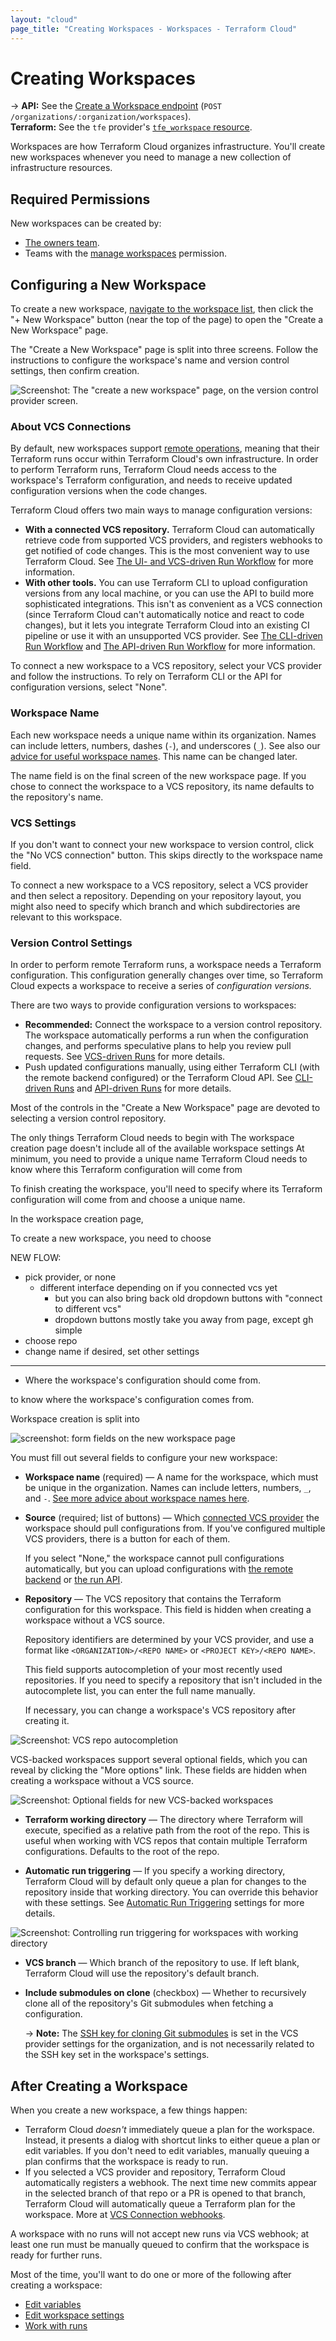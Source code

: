 ```yaml
---
layout: "cloud"
page_title: "Creating Workspaces - Workspaces - Terraform Cloud"
---
```


[remote operations]: ../run/index.html#remote-operations

# Creating Workspaces

-> **API:** See the [Create a Workspace endpoint](../api/workspaces.html#create-a-workspace) (`POST /organizations/:organization/workspaces`). <br/>
**Terraform:** See the `tfe` provider's [`tfe_workspace` resource](/docs/providers/tfe/r/workspace.html).

Workspaces are how Terraform Cloud organizes infrastructure. You'll create new workspaces whenever you need to manage a new collection of infrastructure resources.

## Required Permissions

New workspaces can be created by:

- [The owners team](../users-teams-organizations/teams.html#the-owners-team).
- Teams with the [manage workspaces](../users-teams-organizations/permissions.html#manage-workspaces) permission.

## Configuring a New Workspace

To create a new workspace, [navigate to the workspace list](./index.html#listing-and-filtering-workspaces), then click the "+ New Workspace" button (near the top of the page) to open the "Create a New Workspace" page.

The "Create a New Workspace" page is split into three screens. Follow the instructions to configure the workspace's name and version control settings, then confirm creation.

![Screenshot: The "create a new workspace" page, on the version control provider screen.](./images/creating-vcs-provider.png)

### About VCS Connections

By default, new workspaces support [remote operations][], meaning that their Terraform runs occur within Terraform Cloud's own infrastructure. In order to perform Terraform runs, Terraform Cloud needs access to the workspace's Terraform configuration, and needs to receive updated configuration versions when the code changes.

Terraform Cloud offers two main ways to manage configuration versions:

- **With a connected VCS repository.** Terraform Cloud can automatically retrieve code from supported VCS providers, and registers webhooks to get notified of code changes. This is the most convenient way to use Terraform Cloud. See [The UI- and VCS-driven Run Workflow](../run/ui.html) for more information.
- **With other tools.** You can use Terraform CLI to upload configuration versions from any local machine, or you can use the API to build more sophisticated integrations. This isn't as convenient as a VCS connection (since Terraform Cloud can't automatically notice and react to code changes), but it lets you integrate Terraform Cloud into an existing CI pipeline or use it with an unsupported VCS provider. See [The CLI-driven Run Workflow](../run/cli.html) and [The API-driven Run Workflow](../run/api.html) for more information.

To connect a new workspace to a VCS repository, select your VCS provider and follow the instructions. To rely on Terraform CLI or the API for configuration versions, select "None".

### Workspace Name

Each new workspace needs a unique name within its organization. Names can include letters, numbers, dashes (`-`), and underscores (`_`). See also our [advice for useful workspace names](./naming.html). This name can be changed later.

The name field is on the final screen of the new workspace page. If you chose to connect the workspace to a VCS repository, its name defaults to the repository's name.


### VCS Settings

If you don't want to connect your new workspace to version control, click the "No VCS connection" button. This skips directly to the workspace name field.

To connect a new workspace to a VCS repository, select a VCS provider and then select a repository. Depending on your repository layout, you might also need to specify which branch and which subdirectories are relevant to this workspace.






### Version Control Settings

In order to perform remote Terraform runs, a workspace needs a Terraform configuration. This configuration generally changes over time, so Terraform Cloud expects a workspace to receive a series of _configuration versions._

There are two ways to provide configuration versions to workspaces:

- **Recommended:** Connect the workspace to a version control repository. The workspace automatically performs a run when the configuration changes, and performs speculative plans to help you review pull requests. See [VCS-driven Runs](../run/ui.html) for more details.
- Push updated configurations manually, using either Terraform CLI (with the remote backend configured) or the Terraform Cloud API. See [CLI-driven Runs](../run/cli.html) and [API-driven Runs](../run/api.html) for more details.

Most of the controls in the "Create a New Workspace" page are devoted to selecting a version control repository.








The only things Terraform Cloud needs to begin with
 The workspace creation page doesn't include all of the available workspace settings  At minimum, you need to provide a unique name Terraform Cloud needs to know where this Terraform configuration will come from

To finish creating the workspace, you'll need to specify where its Terraform configuration will come from and choose a unique name.

In the workspace creation page,

To create a new workspace, you need to choose




NEW FLOW:

- pick provider, or none
    - different interface depending on if you connected vcs yet
        - but you can also bring back old dropdown buttons with "connect to different vcs"
        - dropdown buttons mostly take you away from page, except gh simple
- choose repo
- change name if desired, set other settings

------



- Where the workspace's configuration should come from.

 to know where the workspace's configuration comes from.

Workspace creation is split into
















![screenshot: form fields on the new workspace page](./images/creating-fields.png)

You must fill out several fields to configure your new workspace:

- **Workspace name** (required) — A name for the workspace, which must be unique in the organization. Names can include letters, numbers, `_`, and `-`. [See more advice about workspace names here](./naming.html).
- **Source** (required; list of buttons) — Which [connected VCS provider](../vcs/index.html) the workspace should pull configurations from. If you've configured multiple VCS providers, there is a button for each of them.

  If you select "None," the workspace cannot pull configurations automatically, but you can upload configurations with [the remote backend](../run/cli.html) or [the run API](../run/api.html).

- **Repository** — The VCS repository that contains the Terraform configuration for this workspace. This field is hidden when creating a workspace without a VCS source.

  Repository identifiers are determined by your VCS provider, and use a format like `<ORGANIZATION>/<REPO NAME>` or `<PROJECT KEY>/<REPO NAME>`.

  This field supports autocompletion of your most recently used repositories. If you need to specify a repository that isn't included in the autocomplete list, you can enter the full name manually.

  If necessary, you can change a workspace's VCS repository after creating it.

![Screenshot: VCS repo autocompletion](./images/creating-vcs.png)

VCS-backed workspaces support several optional fields, which you can reveal by clicking the "More options" link. These fields are hidden when creating a workspace without a VCS source.

![Screenshot: Optional fields for new VCS-backed workspaces](./images/creating-options.png)

- **Terraform working directory** — The directory where Terraform will execute, specified as a relative path from the root of the repo. This is useful when working with VCS repos that contain multiple Terraform configurations. Defaults to the root of the repo.

- **Automatic run triggering** — If you specify a working directory, Terraform Cloud will by default only queue a plan for changes to the repository inside that working directory. You can override this behavior with these settings. See [Automatic Run Triggering](../workspaces/settings.html#automatic-run-triggering) settings for more details.

![Screenshot: Controlling run triggering for workspaces with working directory](./images/creating-options-filtering.png)

- **VCS branch** — Which branch of the repository to use. If left blank, Terraform Cloud will use the repository's default branch.
- **Include submodules on clone** (checkbox) — Whether to recursively clone all of the repository's Git submodules when fetching a configuration.

  -> **Note:** The [SSH key for cloning Git submodules](../vcs/index.html#ssh-keys) is set in the VCS provider settings for the organization, and is not necessarily related to the SSH key set in the workspace's settings.

## After Creating a Workspace

When you create a new workspace, a few things happen:

- Terraform Cloud _doesn't_ immediately queue a plan for the workspace. Instead, it presents a dialog with shortcut links to either queue a plan or edit variables. If you don't need to edit variables, manually queuing a plan confirms that the workspace is ready to run.
- If you selected a VCS provider and repository, Terraform Cloud automatically registers a webhook. The next time new commits appear in the selected branch of that repo or a PR is opened to that branch, Terraform Cloud will automatically queue a Terraform plan for the workspace. More at [VCS Connection webhooks](../vcs/index.html#webhooks).

A workspace with no runs will not accept new runs via VCS webhook; at least one run must be manually queued to confirm that the workspace is ready for further runs.

Most of the time, you'll want to do one or more of the following after creating a workspace:

- [Edit variables](./variables.html)
- [Edit workspace settings](./settings.html)
- [Work with runs](../run/index.html)
